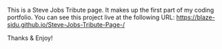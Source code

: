 This is a Steve Jobs Tribute page. 
It makes up the first part of my coding portfolio. 
You can see this project live at the following URL:
https://blaze-sidu.github.io/Steve-Jobs-Tribute-Page-/

Thanks & Enjoy!
